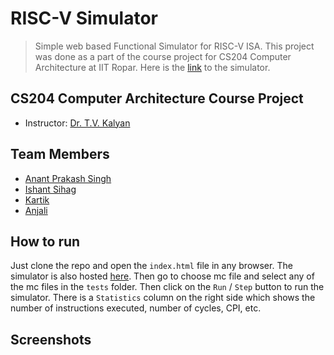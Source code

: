 # RISC-V Simulator
> Simple web based Functional Simulator for RISC-V ISA. This project was done as a part of the course project for CS204 Computer Architecture at IIT Ropar. Here is the [link](https://theviking733n.github.io/RISC-V-Simulator/) to the simulator.

## CS204 Computer Architecture Course Project
* Instructor: [Dr. T.V. Kalyan](https://iitrpr.irins.org/profile/105196)

## Team Members
* [Anant Prakash Singh](https://github.com/TheViking733n)
* [Ishant Sihag](https://github.com/IshantSihag)
* [Kartik](https://github.com/Kartik150704)
* [Anjali](https://github.com/anjali1068)

## How to run
Just clone the repo and open the `index.html` file in any browser. The simulator is also hosted [here](https://theviking733n.github.io/RISC-V-Simulator/). Then go to choose mc file and select any of the mc files in the `tests` folder. Then click on the `Run` / `Step` button to run the simulator. There is a `Statistics` column on the right side which shows the number of instructions executed, number of cycles, CPI, etc.

## Screenshots
